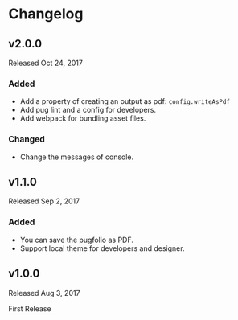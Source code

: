 # Changelog

## v2.0.0

Released Oct 24, 2017

### Added

- Add a property of creating an output as pdf: `config.writeAsPdf`
- Add pug lint and a config for developers.
- Add webpack for bundling asset files.

### Changed

- Change the messages of console.

## v1.1.0

Released Sep 2, 2017

### Added

- You can save the pugfolio as PDF.
- Support local theme for developers and designer.

## v1.0.0

Released Aug 3, 2017

First Release
